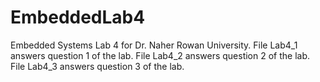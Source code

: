 # EmbeddedLab4
Embedded Systems Lab 4 for Dr. Naher Rowan University.
File Lab4_1 answers question 1 of the lab.
File Lab4_2 answers question 2 of the lab.
File Lab4_3 answers question 3 of the lab.
